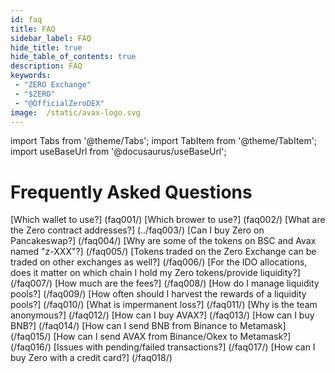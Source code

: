 ```yaml
---
id: faq
title: FAQ
sidebar_label: FAQ
hide_title: true
hide_table_of_contents: true
description: FAQ
keywords:
 - "ZERO Exchange"
 - "$ZERO"
 - "@OfficialZeroDEX"
image:  /static/avax-logo.svg
---
```


import Tabs from '@theme/Tabs';
import TabItem from '@theme/TabItem';
import useBaseUrl from '@docusaurus/useBaseUrl';

# Frequently Asked Questions

[Which wallet to use?] (faq001/)
[Which brower to use?] (faq002/)
[What are the Zero contract addresses?] (../faq003/)
[Can I buy Zero on Pancakeswap?] (/faq004/)
[Why are some of the tokens on BSC and Avax named "z-XXX"?] (/faq005/)
[Tokens traded on the Zero Exchange can be traded on other exchanges as well?] (/faq006/)
[For the IDO allocations, does it matter on which chain I hold my Zero tokens/provide liquidity?] (/faq007/)
[How much are the fees?] (/faq008/)
[How do I manage liquidity pools?] (/faq009/)
[How often should I harvest the rewards of a liquidity pools?] (/faq010/)
[What is impermanent loss?] (/faq011/)
[Why is the team anonymous?] (/faq012/)
[How can I buy AVAX?] (/faq013/)
[How can I buy BNB?] (/faq014/)
[How can I send BNB from Binance to Metamask] (/faq015/)
[How can I send AVAX from Binance/Okex to Metamask?] (/faq016/)
[Issues with pending/failed transactions?] (/faq017/)
[How can I buy Zero with a credit card?] (/faq018/)
